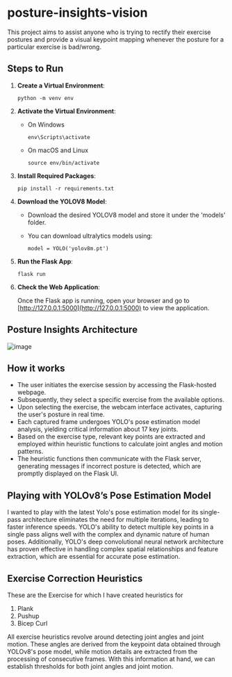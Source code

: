 # posture-insights-vision 

This project aims to assist anyone who is trying to rectify their exercise postures and provide a visual keypoint mapping whenever the posture for a particular exercise is bad/wrong.

## Steps to Run


1. **Create a Virtual Environment**: 
    ```
    python -m venv env
    ```

2. **Activate the Virtual Environment**:
   
   - On Windows 
      ```
      env\Scripts\activate
      ```

   - On macOS and Linux
      ```
      source env/bin/activate
      ```

4. **Install Required Packages**: 
    ```
    pip install -r requirements.txt
    ```

5. **Download the YOLOV8 Model**:
    - Download the desired YOLOV8 model and store it under the 'models' folder.
    - You can download ultralytics models using:

      ```
      model = YOLO('yolov8m.pt')
      ```

6. **Run the Flask App**: 
    ```
    flask run
    ```
   
7. **Check the Web Application**:
   
    Once the Flask app is running, open your browser and go to [http://127.0.0.1:5000](http://127.0.0.1:5000) to view the application.

   
    
## Posture Insights Architecture
![image](https://github.com/RohitKrish46/posture-insights-vision/assets/25106707/6b131930-6689-47d5-b977-507813de50d3)

## How it works

- The user initiates the exercise session by accessing the Flask-hosted webpage.
- Subsequently, they select a specific exercise from the available options.
- Upon selecting the exercise, the webcam interface activates, capturing the user's posture in real time.
- Each captured frame undergoes YOLO's pose estimation model analysis, yielding critical information about 17 key joints.
- Based on the exercise type, relevant key points are extracted and employed within heuristic functions to calculate joint angles and motion patterns.
- The heuristic functions then communicate with the Flask server, generating messages if incorrect posture is detected, which are promptly displayed on the Flask UI.


## Playing with YOLOv8’s Pose Estimation Model

I wanted to play with the latest Yolo's pose estimation model for its single-pass architecture eliminates the need for multiple iterations, leading to faster inference speeds. YOLO's ability to detect multiple key points in a single pass aligns well with the complex and dynamic nature of human poses. Additionally, YOLO's deep convolutional neural network architecture has proven effective in handling complex spatial relationships and feature extraction, which are essential for accurate pose estimation.

## Exercise Correction Heuristics 

These are the Exercise for which I have created heuristics for

1. Plank
2. Pushup
3. Bicep Curl

All exercise heuristics revolve around detecting joint angles and joint motion. These angles are derived from the keypoint data obtained through YOLOv8's pose model, while motion details are extracted from the processing of consecutive frames. With this information at hand, we can establish thresholds for both joint angles and joint motion.
